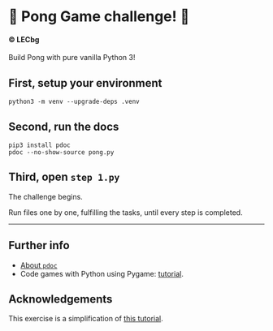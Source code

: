
# 🏓 Pong Game challenge! 🏓
#### © LECbg

Build Pong with pure vanilla Python 3!

## First, setup your environment
```shell
python3 -m venv --upgrade-deps .venv
```

## Second, run the docs
```shell
pip3 install pdoc
pdoc --no-show-source pong.py
```

## Third, open `step 1.py`
The challenge begins.

Run files one by one, fulfilling the tasks, until every step is completed.

---

## Further info
* [About `pdoc`](https://pdoc3.github.io/pdoc/doc/pdoc/#command-line-interface)
* Code games with Python using Pygame: [tutorial](https://youtu.be/FfWpgLFMI7w).

## Acknowledgements
This exercise is a simplification of [this tutorial](https://youtu.be/XGf2GcyHPhc&t=78s).
